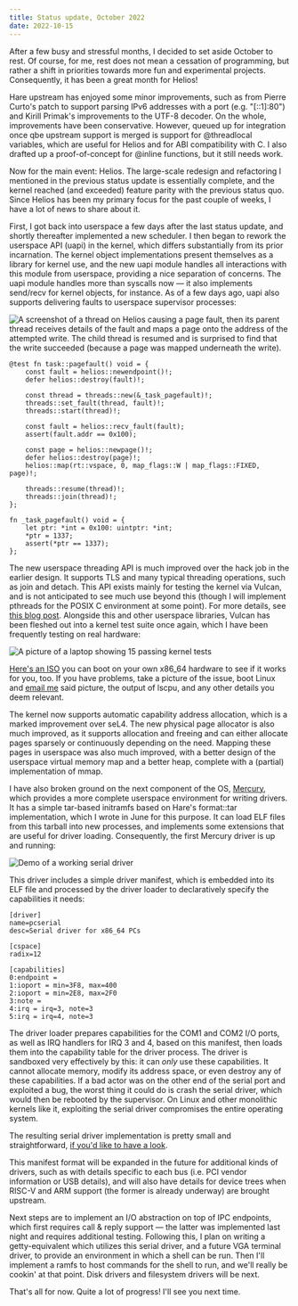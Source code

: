 ```yaml
---
title: Status update, October 2022
date: 2022-10-15
---
```


After a few busy and stressful months, I decided to set aside October to rest.
Of course, for me, rest does not mean a cessation of programming, but rather a
shift in priorities towards more fun and experimental projects. Consequently, it
has been a great month for Helios!

Hare upstream has enjoyed some minor improvements, such as from Pierre Curto's
patch to support parsing IPv6 addresses with a port (e.g. "[::1]:80") and Kirill
Primak's improvements to the UTF-8 decoder. On the whole, improvements have been
conservative. However, queued up for integration once qbe upstream support is
merged is support for @threadlocal variables, which are useful for Helios and for
ABI compatibility with C. I also drafted up a proof-of-concept for @inline
functions, but it still needs work.

Now for the main event: Helios. The large-scale redesign and refactoring I
mentioned in the previous status update is essentially complete, and the kernel
reached (and exceeded) feature parity with the previous status quo. Since Helios
has been my primary focus for the past couple of weeks, I have a lot of news to
share about it.

First, I got back into userspace a few days after the last status update, and
shortly thereafter implemented a new scheduler. I then began to rework the
userspace API (uapi) in the kernel, which differs substantially from its prior
incarnation. The kernel object implementations present themselves as a library
for kernel use, and the new uapi module handles all interactions with this
module from userspace, providing a nice separation of concerns. The uapi module
handles more than syscalls now &mdash; it also implements send/recv for kernel
objects, for instance. As of a few days ago, uapi also supports delivering
faults to userspace supervisor processes:

![A screenshot of a thread on Helios causing a page fault, then its parent
thread receives details of the fault and maps a page onto the address of the
attempted write. The child thread is resumed and is surprised to find that the
write succeeded (because a page was mapped underneath the write).](https://l.sr.ht/YvMX.png)

```hare
@test fn task::pagefault() void = {
	const fault = helios::newendpoint()!;
	defer helios::destroy(fault)!;

	const thread = threads::new(&_task_pagefault)!;
	threads::set_fault(thread, fault)!;
	threads::start(thread)!;

	const fault = helios::recv_fault(fault);
	assert(fault.addr == 0x100);

	const page = helios::newpage()!;
	defer helios::destroy(page)!;
	helios::map(rt::vspace, 0, map_flags::W | map_flags::FIXED, page)!;

	threads::resume(thread)!;
	threads::join(thread)!;
};

fn _task_pagefault() void = {
	let ptr: *int = 0x100: uintptr: *int;
	*ptr = 1337;
	assert(*ptr == 1337);
};
```

The new userspace threading API is much improved over the hack job in the
earlier design. It supports TLS and many typical threading operations, such as
join and detach. This API exists mainly for testing the kernel via Vulcan, and
is not anticipated to see much use beyond this (though I will implement pthreads
for the POSIX C environment at some point). For more details, see [this blog
post][0]. Alongside this and other userspace libraries, Vulcan has been fleshed
out into a kernel test suite once again, which I have been frequently testing on
real hardware:

[0]: https://drewdevault.com/2022/10/02/Kernel-hacking-with-Hare-part-2.html

![A picture of a laptop showing 15 passing kernel tests](https://l.sr.ht/RMAS.jpg)

[Here's an ISO](https://l.sr.ht/NwsO.iso) you can boot on your own x86\_64
hardware to see if it works for you, too. If you have problems, take a picture
of the issue, boot Linux and [email me](mailto:sir@cmpwn.com) said picture, the
output of lscpu, and any other details you deem relevant.

The kernel now supports automatic capability address allocation, which is a
marked improvement over seL4. The new physical page allocator is also much
improved, as it supports allocation and freeing and can either allocate pages
sparsely or continuously depending on the need. Mapping these pages in userspace
was also much improved, with a better design of the userspace virtual memory map
and a better heap, complete with a (partial) implementation of mmap.

I have also broken ground on the next component of the OS, [Mercury][1], which
provides a more complete userspace environment for writing drivers. It has a
simple tar-based initramfs based on Hare's format::tar implementation, which I
wrote in June for this purpose. It can load ELF files from this tarball into new
processes, and implements some extensions that are useful for driver loading.
Consequently, the first Mercury driver is up and running:

[1]: https://git.sr.ht/~sircmpwn/mercury

![Demo of a working serial driver](https://l.sr.ht/PKZ6.png)

This driver includes a simple driver manifest, which is embedded into its ELF
file and processed by the driver loader to declaratively specify the
capabilities it needs:

```hare
[driver]
name=pcserial
desc=Serial driver for x86_64 PCs

[cspace]
radix=12

[capabilities]
0:endpoint =
1:ioport = min=3F8, max=400
2:ioport = min=2E8, max=2F0
3:note = 
4:irq = irq=3, note=3
5:irq = irq=4, note=3
```

The driver loader prepares capabilities for the COM1 and COM2 I/O ports, as well
as IRQ handlers for IRQ 3 and 4, based on this manifest, then loads them into
the capability table for the driver process. The driver is sandboxed very
effectively by this: it can *only* use these capabilities. It cannot allocate
memory, modify its address space, or even destroy any of these capabilities. If
a bad actor was on the other end of the serial port and exploited a bug, the
worst thing it could do is crash the serial driver, which would then be rebooted
by the supervisor. On Linux and other monolithic kernels like it, exploiting the
serial driver compromises the entire operating system.

The resulting serial driver implementation is pretty small and straightforward,
[if you'd like to have a look][2].

[2]: https://git.sr.ht/~sircmpwn/mercury/tree/master/item/drivers/x86_64/serial

This manifest format will be expanded in the future for additional kinds of
drivers, such as with details specific to each bus (i.e. PCI vendor information
or USB details), and will also have details for device trees when RISC-V and
ARM support (the former is already underway) are brought upstream.

Next steps are to implement an I/O abstraction on top of IPC endpoints, which
first requires call & reply support &mdash; the latter was implemented last
night and requires additional testing. Following this, I plan on writing a
getty-equivalent which utilizes this serial driver, and a future VGA terminal
driver, to provide an environment in which a shell can be run. Then I'll
implement a ramfs to host commands for the shell to run, and we'll really be
cookin' at that point. Disk drivers and filesystem drivers will be next.

That's all for now. Quite a lot of progress! I'll see you next time.
